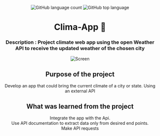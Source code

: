 <div align="center"> 

![GitHub language count](https://img.shields.io/github/languages/count/Ruan-codeVi/Clone-Netflix?color=blue&style=for-the-badge) ![GitHub top language](https://img.shields.io/github/languages/top/Ruan-codeVi/Clone-Netflix?color=blue&style=for-the-badge)

# Clima-App 🚧

### Description : Project climate web app using the open Weather API to receive the updated weather of the chosen city


  
  ![Screen](/assets/appClima.gif)
 
##  Purpose of the project
Develop an app that could bring the current climate of a city or state. Using an external API

## What was learned from the project
Integrate the app with the Api. </br>
Use API documentation to extract data only from desired end points. </br>
Make API requests </br>


</div> </br> 
